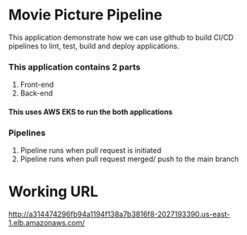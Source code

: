 # Movie Picture Pipeline
This application demonstrate how we can use github to build CI/CD pipelines to lint, test, build and deploy applications.

### This application contains 2 parts
1. Front-end
2. Back-end

#### This uses AWS EKS to run the both applications

### Pipelines
1. Pipeline runs when pull request is initiated
2. Pipeline runs when pull request merged/ push to the main branch

# Working URL
http://a314474296fb94a1194f138a7b3816f8-2027193390.us-east-1.elb.amazonaws.com/
